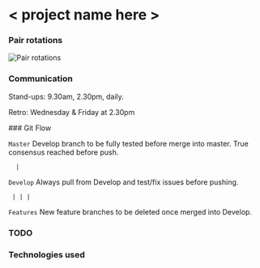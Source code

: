 # < project name here >


### Pair rotations

![Pair rotations](https://www.dropbox.com/s/irm91ziy4j69gio/pair-rotations.png?raw=1)


### Communication

Stand-ups:
9.30am, 2.30pm, daily.

Retro:
Wednesday & Friday at 2.30pm


### Git Flow

``` Master ```  Develop branch to be fully tested before merge into master. True consensus reached before push.   

```   | ```

``` Develop ```  Always pull from Develop and test/fix issues before pushing.

```  | | | ```

``` Features ```  New feature branches to be deleted once merged into Develop.


### TODO


### Technologies used
